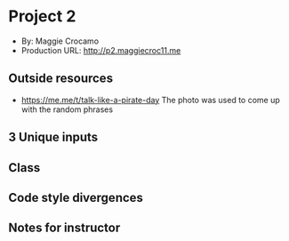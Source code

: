 # Project 2
+ By: Maggie Crocamo
+ Production URL: <http://p2.maggiecroc11.me>

## Outside resources
+ https://me.me/t/talk-like-a-pirate-day 
The photo was used to come up with the random phrases

## 3 Unique inputs

## Class

## Code style divergences

## Notes for instructor

